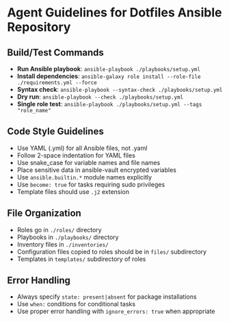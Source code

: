 # Agent Guidelines for Dotfiles Ansible Repository

## Build/Test Commands
- **Run Ansible playbook**: `ansible-playbook ./playbooks/setup.yml`
- **Install dependencies**: `ansible-galaxy role install --role-file ./requirements.yml --force`
- **Syntax check**: `ansible-playbook --syntax-check ./playbooks/setup.yml`
- **Dry run**: `ansible-playbook --check ./playbooks/setup.yml`
- **Single role test**: `ansible-playbook ./playbooks/setup.yml --tags "role_name"`

## Code Style Guidelines
- Use YAML (.yml) for all Ansible files, not .yaml
- Follow 2-space indentation for YAML files
- Use snake_case for variable names and file names
- Place sensitive data in ansible-vault encrypted variables
- Use `ansible.builtin.*` module names explicitly
- Use `become: true` for tasks requiring sudo privileges
- Template files should use `.j2` extension

## File Organization
- Roles go in `./roles/` directory
- Playbooks in `./playbooks/` directory
- Inventory files in `./inventories/`
- Configuration files copied to roles should be in `files/` subdirectory
- Templates in `templates/` subdirectory of roles

## Error Handling
- Always specify `state: present|absent` for package installations
- Use `when:` conditions for conditional tasks
- Use proper error handling with `ignore_errors: true` when appropriate